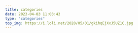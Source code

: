 ```yaml
---
title: categories
date: 2023-04-03 11:03:43
type: "categories"
top_img: https://i.loli.net/2020/05/01/gkihqEjXxJ5UZ1C.jpg
---
```

